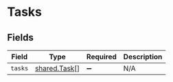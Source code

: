 # Tasks


## Fields

| Field                                               | Type                                                | Required                                            | Description                                         |
| --------------------------------------------------- | --------------------------------------------------- | --------------------------------------------------- | --------------------------------------------------- |
| `tasks`                                             | [shared.Task](../../../sdk/models/shared/task.md)[] | :heavy_minus_sign:                                  | N/A                                                 |